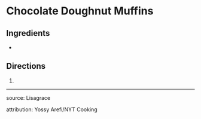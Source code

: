 # Chocolate Doughnut Muffins

## Ingredients

- 

## Directions

1. 

---

source: Lisagrace

attribution: Yossy Arefi/NYT Cooking
